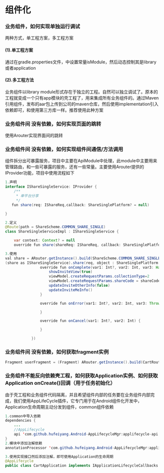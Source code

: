 # 组件化
### 业务组件，如何实现单独运行调试
两种方式，单工程方案，多工程方案
#### (1).单工程方案
通过在gradle.properties文件，中设置常量isModule，然后动态控制其是library或者application
#### (2).多工程方法
业务组件以library module形式存在于独立的工程。自然可以独立调试了。原本的工程就变成一个只有app模块的壳工程了，用来集成所有业务组件的。通过Maven引用组件，发布的aar包上传到公司的maven仓库，然后使用implementation引入依赖即可，和使用第三方库一样。推荐使用此种方案
### 业务组件间 没有依赖，如何实现页面的跳转
使用Arouter实现界面间的跳转
### 业务组件间 没有依赖，如何实现组件间通信/方法调用
组件拆分出可暴露服务，项目中主要在ApiModule中处理，此module中主要用来管理路由，和一些可暴露的服务，还有一些常量。主要使用Arouter提供的IProvider功能，项目中使用流程如下
```java
1.声明
interface IShareSingleService: IProvider {
    /**
     * 单平台分享
     */
   fun share(req: IShareReq,callback: ShareSinglePlatform? = null)

}

2.定义
@Route(path = ShareScheme.COMMON_SHARE_SINGLE)
class ShareSingleServiceImpl : IShareSingleService {

    var context: Context? = null
    override fun share(shareReq: IShareReq, callback: ShareSinglePlatform?) {

3.使用
val share = ARouter.getInstance().build(ShareScheme.COMMON_SHARE_SINGLE).navigation()
(share as IShareSingleService).share(req, object : ShareSinglePlatform {
                override fun onComplete(var1: Int?, var2: Int, var3: HashMap<String, Any>?) {
                    showInviteView(true)
                    viewModel.createRequestParams.collectionType=2
                    viewModel.createRequestParams.shareCode = shareCode
                    updateInviteOtherInfo(false)
                    updateInviteMeInfo()
                }

                override fun onError(var1: Int?, var2: Int, var3: Throwable?) {

                }

                override fun onCancel(var1: Int?, var2: Int) {

                }

            })
```
### 业务组件间 没有依赖，如何获取fragment实例
```java
Fragment userFragment = (Fragment) ARouter.getInstance().build(CartRouterTable.PATH_FRAGMENT_CART).navigation();


```
### 业务组件不能反向依赖壳工程，如何获取Application实例、如何获取Application onCreate()回调（用于任务初始化）
由于壳工程和业务组件代码隔离，并且希望组件内部的任务要在业务组件内部完成，我们使用AppLifeCycle插件，它专门用于在Android组件化开发中，Application生命周期主动分发到组件，common组件依赖
```java
1.common中导入依赖
dependencies {
    ...
    //AppLifecycle
    api 'com.github.hufeiyang.Android-AppLifecycleMgr:applifecycle-api:1.0.4'
}
2.模块中添加注解依赖
annotationProcessor 'com.github.hufeiyang.Android-AppLifecycleMgr:applifecycle-compiler:1.0.4'

3.使用实现接口然后添加注解，即可使用Application的生命周期
@AppLifecycle
public class CartApplication implements IApplicationLifecycleCallbacks {

```
